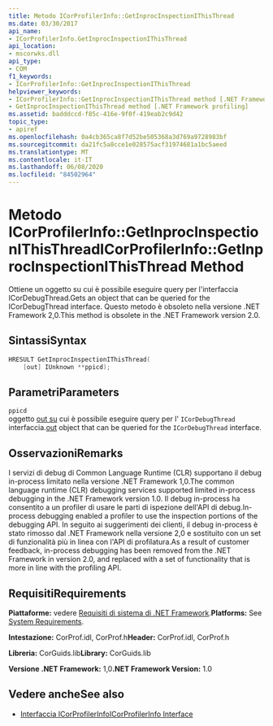 ```yaml
---
title: Metodo ICorProfilerInfo::GetInprocInspectionIThisThread
ms.date: 03/30/2017
api_name:
- ICorProfilerInfo.GetInprocInspectionIThisThread
api_location:
- mscorwks.dll
api_type:
- COM
f1_keywords:
- ICorProfilerInfo::GetInprocInspectionIThisThread
helpviewer_keywords:
- ICorProfilerInfo::GetInprocInspectionIThisThread method [.NET Framework profiling]
- GetInprocInspectionIThisThread method [.NET Framework profiling]
ms.assetid: badddccd-f85c-416e-9f0f-419eab2c9d42
topic_type:
- apiref
ms.openlocfilehash: 0a4cb365ca8f7d52be505368a3d769a9728983bf
ms.sourcegitcommit: da21fc5a8cce1e028575acf31974681a1bc5aeed
ms.translationtype: MT
ms.contentlocale: it-IT
ms.lasthandoff: 06/08/2020
ms.locfileid: "84502964"
---
```

# <a name="icorprofilerinfogetinprocinspectionithisthread-method"></a><span data-ttu-id="f8aab-102">Metodo ICorProfilerInfo::GetInprocInspectionIThisThread</span><span class="sxs-lookup"><span data-stu-id="f8aab-102">ICorProfilerInfo::GetInprocInspectionIThisThread Method</span></span>
<span data-ttu-id="f8aab-103">Ottiene un oggetto su cui è possibile eseguire query per l'interfaccia ICorDebugThread.</span><span class="sxs-lookup"><span data-stu-id="f8aab-103">Gets an object that can be queried for the ICorDebugThread interface.</span></span> <span data-ttu-id="f8aab-104">Questo metodo è obsoleto nella versione .NET Framework 2,0.</span><span class="sxs-lookup"><span data-stu-id="f8aab-104">This method is obsolete in the .NET Framework version 2.0.</span></span>  
  
## <a name="syntax"></a><span data-ttu-id="f8aab-105">Sintassi</span><span class="sxs-lookup"><span data-stu-id="f8aab-105">Syntax</span></span>  
  
```cpp  
HRESULT GetInprocInspectionIThisThread(  
    [out] IUnknown **ppicd);  
```  
  
## <a name="parameters"></a><span data-ttu-id="f8aab-106">Parametri</span><span class="sxs-lookup"><span data-stu-id="f8aab-106">Parameters</span></span>  
 `ppicd`  
 <span data-ttu-id="f8aab-107">oggetto [out su](/cpp/atl/iunknown) cui è possibile eseguire query per l' `ICorDebugThread` interfaccia.</span><span class="sxs-lookup"><span data-stu-id="f8aab-107">[out](/cpp/atl/iunknown) object that can be queried for the `ICorDebugThread` interface.</span></span>  
  
## <a name="remarks"></a><span data-ttu-id="f8aab-108">Osservazioni</span><span class="sxs-lookup"><span data-stu-id="f8aab-108">Remarks</span></span>  
 <span data-ttu-id="f8aab-109">I servizi di debug di Common Language Runtime (CLR) supportano il debug in-process limitato nella versione .NET Framework 1,0.</span><span class="sxs-lookup"><span data-stu-id="f8aab-109">The common language runtime (CLR) debugging services supported limited in-process debugging in the .NET Framework version 1.0.</span></span> <span data-ttu-id="f8aab-110">Il debug in-process ha consentito a un profiler di usare le parti di ispezione dell'API di debug.</span><span class="sxs-lookup"><span data-stu-id="f8aab-110">In-process debugging enabled a profiler to use the inspection portions of the debugging API.</span></span> <span data-ttu-id="f8aab-111">In seguito ai suggerimenti dei clienti, il debug in-process è stato rimosso dal .NET Framework nella versione 2,0 e sostituito con un set di funzionalità più in linea con l'API di profilatura.</span><span class="sxs-lookup"><span data-stu-id="f8aab-111">As a result of customer feedback, in-process debugging has been removed from the .NET Framework in version 2.0, and replaced with a set of functionality that is more in line with the profiling API.</span></span>  
  
## <a name="requirements"></a><span data-ttu-id="f8aab-112">Requisiti</span><span class="sxs-lookup"><span data-stu-id="f8aab-112">Requirements</span></span>  
 <span data-ttu-id="f8aab-113">**Piattaforme:** vedere [Requisiti di sistema di .NET Framework](../../get-started/system-requirements.md).</span><span class="sxs-lookup"><span data-stu-id="f8aab-113">**Platforms:** See [System Requirements](../../get-started/system-requirements.md).</span></span>  
  
 <span data-ttu-id="f8aab-114">**Intestazione:** CorProf.idl, CorProf.h</span><span class="sxs-lookup"><span data-stu-id="f8aab-114">**Header:** CorProf.idl, CorProf.h</span></span>  
  
 <span data-ttu-id="f8aab-115">**Libreria:** CorGuids.lib</span><span class="sxs-lookup"><span data-stu-id="f8aab-115">**Library:** CorGuids.lib</span></span>  
  
 <span data-ttu-id="f8aab-116">**Versione .NET Framework:** 1,0</span><span class="sxs-lookup"><span data-stu-id="f8aab-116">**.NET Framework Version:** 1.0</span></span>  
  
## <a name="see-also"></a><span data-ttu-id="f8aab-117">Vedere anche</span><span class="sxs-lookup"><span data-stu-id="f8aab-117">See also</span></span>

- [<span data-ttu-id="f8aab-118">Interfaccia ICorProfilerInfo</span><span class="sxs-lookup"><span data-stu-id="f8aab-118">ICorProfilerInfo Interface</span></span>](icorprofilerinfo-interface.md)
